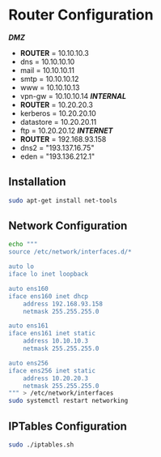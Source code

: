 # Router Configuration
***DMZ***
- **ROUTER** = 10.10.10.3
- dns = 10.10.10.10
- mail = 10.10.10.11
- smtp = 10.10.10.12
- www = 10.10.10.13
- vpn-gw = 10.10.10.14
***INTERNAL***
- **ROUTER** = 10.20.20.3
- kerberos = 10.20.20.10
- datastore = 10.20.20.11
- ftp = 10.20.20.12
***INTERNET***
- **ROUTER** = 192.168.93.158
- dns2 = "193.137.16.75"
- eden = "193.136.212.1"
## Installation
```sh
sudo apt-get install net-tools
```
## Network Configuration
```sh
echo """
source /etc/network/interfaces.d/*

auto lo
iface lo inet loopback

auto ens160
iface ens160 inet dhcp
    address 192.168.93.158
    netmask 255.255.255.0

auto ens161
iface ens161 inet static
    address 10.10.10.3
    netmask 255.255.255.0

auto ens256
iface ens256 inet static
    address 10.20.20.3
    netmask 255.255.255.0
""" > /etc/network/interfaces
sudo systemctl restart networking
```
## IPTables Configuration
```sh
sudo ./iptables.sh
```

